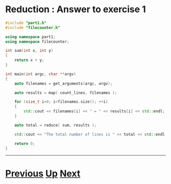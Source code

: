 # Reduction : Answer to exercise 1

```c++
#include "part1.h"
#include "filecounter.h"

using namespace part1;
using namespace filecounter;

int sum(int x, int y)
{
    return x + y;
}

int main(int argc, char **argv)
{
    auto filenames = get_arguments(argc, argv);

    auto results = map( count_lines, filenames );

    for (size_t i=0; i<filenames.size(); ++i)
    {
        std::cout << filenames[i] << " = " << results[i] << std::endl;
    }

    auto total = reduce( sum, results );

    std::cout << "The total number of lines is " << total << std::endl;

    return 0;
}
```

***

# [Previous](reduce.md) [Up](reduce.md) [Next](reduce.md)
